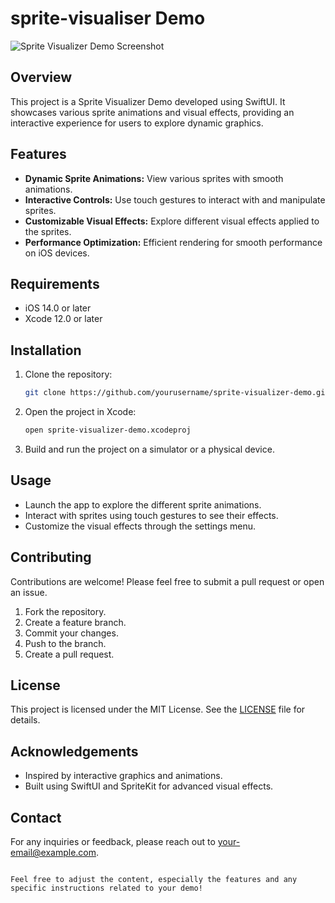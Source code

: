 
# sprite-visualiser Demo

![Sprite Visualizer Demo Screenshot](screenshot.png) 

## Overview

This project is a Sprite Visualizer Demo developed using SwiftUI. It showcases various sprite animations and visual effects, providing an interactive experience for users to explore dynamic graphics.

## Features

- **Dynamic Sprite Animations:** View various sprites with smooth animations.
- **Interactive Controls:** Use touch gestures to interact with and manipulate sprites.
- **Customizable Visual Effects:** Explore different visual effects applied to the sprites.
- **Performance Optimization:** Efficient rendering for smooth performance on iOS devices.

## Requirements

- iOS 14.0 or later
- Xcode 12.0 or later

## Installation

1. Clone the repository:
   ```bash
   git clone https://github.com/yourusername/sprite-visualizer-demo.git
   ```
2. Open the project in Xcode:
   ```bash
   open sprite-visualizer-demo.xcodeproj
   ```
3. Build and run the project on a simulator or a physical device.

## Usage

- Launch the app to explore the different sprite animations.
- Interact with sprites using touch gestures to see their effects.
- Customize the visual effects through the settings menu.

## Contributing

Contributions are welcome! Please feel free to submit a pull request or open an issue.

1. Fork the repository.
2. Create a feature branch.
3. Commit your changes.
4. Push to the branch.
5. Create a pull request.

## License

This project is licensed under the MIT License. See the [LICENSE](LICENSE) file for details.

## Acknowledgements

- Inspired by interactive graphics and animations.
- Built using SwiftUI and SpriteKit for advanced visual effects.

## Contact

For any inquiries or feedback, please reach out to [your-email@example.com](mailto:your-email@example.com).
```

Feel free to adjust the content, especially the features and any specific instructions related to your demo!
